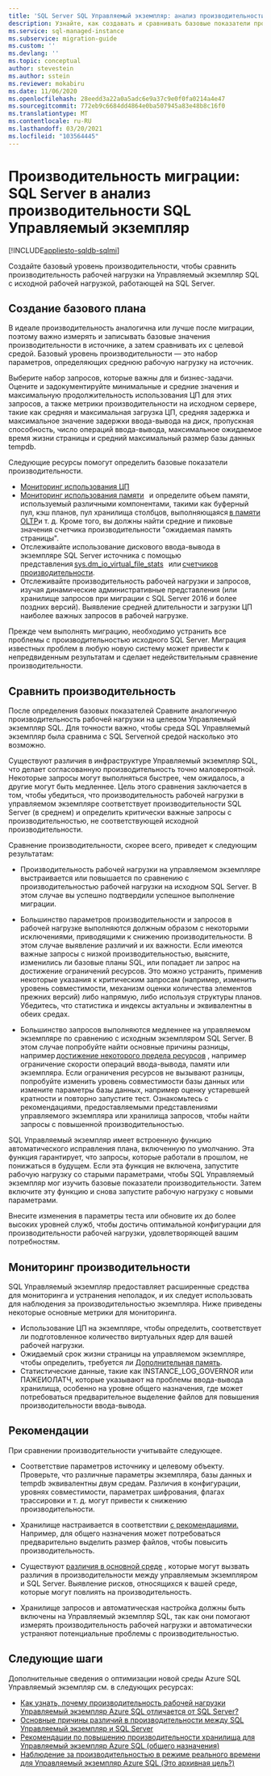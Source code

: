 ```yaml
---
title: 'SQL Server SQL Управляемый экземпляр: анализ производительности'
description: Узнайте, как создавать и сравнивать базовые показатели производительности при переносе баз данных SQL Server в Azure SQL Управляемый экземпляр.
ms.service: sql-managed-instance
ms.subservice: migration-guide
ms.custom: ''
ms.devlang: ''
ms.topic: conceptual
author: stevestein
ms.author: sstein
ms.reviewer: mokabiru
ms.date: 11/06/2020
ms.openlocfilehash: 28eedd3a22a0a5adc6e9a37c9e0f0fa0214a4e47
ms.sourcegitcommit: 772eb9c6684dd4864e0ba507945a83e48b8c16f0
ms.translationtype: MT
ms.contentlocale: ru-RU
ms.lasthandoff: 03/20/2021
ms.locfileid: "103564445"
---
```

# <a name="migration-performance-sql-server-to-sql-managed-instance-performance-analysis"></a>Производительность миграции: SQL Server в анализ производительности SQL Управляемый экземпляр
[!INCLUDE[appliesto-sqldb-sqlmi](../../includes/appliesto-sqlmi.md)]

Создайте базовый уровень производительности, чтобы сравнить производительность рабочей нагрузки на Управляемый экземпляр SQL с исходной рабочей нагрузкой, работающей на SQL Server. 

## <a name="create-a-baseline"></a>Создание базового плана

В идеале производительность аналогична или лучше после миграции, поэтому важно измерять и записывать базовые значения производительности в источнике, а затем сравнивать их с целевой средой. Базовый уровень производительности — это набор параметров, определяющих среднюю рабочую нагрузку на источник. 

Выберите набор запросов, которые важны для и бизнес-задачи. Оцените и задокументируйте минимальные и средние значения и максимальную продолжительность использования ЦП для этих запросов, а также метрики производительности на исходном сервере, такие как средняя и максимальная загрузка ЦП, средняя задержка и максимальное значение задержки ввода-вывода на диск, пропускная способность, число операций ввода-вывода, максимальное ожидаемое время жизни страницы и средний максимальный размер базы данных tempdb. 

Следующие ресурсы помогут определить базовые показатели производительности. 

   - [Мониторинг использования ЦП ](https://techcommunity.microsoft.com/t5/azure-sql-database/monitor-cpu-usage-on-sql-server-and-azure-sql/ba-p/680777#M131)
   - [Мониторинг использования памяти](/sql/relational-databases/performance-monitor/monitor-memory-usage)   и определите объем памяти, используемый различными компонентами, такими как буферный пул, кэш планов, пул хранилища столбцов, выполняющаяся [в памяти OLTP](/sql/relational-databases/in-memory-oltp/monitor-and-troubleshoot-memory-usage)и т. д. Кроме того, вы должны найти средние и пиковые значения счетчика производительности "ожидаемая память страницы". 
   - Отслеживайте использование дискового ввода-вывода в экземпляре SQL Server источника с помощью представления [sys.dm_io_virtual_file_stats](/sql/relational-databases/system-dynamic-management-views/sys-dm-io-virtual-file-stats-transact-sql)   или [счетчиков производительности](/sql/relational-databases/performance-monitor/monitor-disk-usage). 
   - Отслеживайте производительность рабочей нагрузки и запросов, изучая динамические административные представления (или хранилище запросов при миграции с SQL Server 2016 и более поздних версий). Выявление средней длительности и загрузки ЦП наиболее важных запросов в рабочей нагрузке. 

Прежде чем выполнять миграцию, необходимо устранить все проблемы с производительностью исходного SQL Server. Миграция известных проблем в любую новую систему может привести к непредвиденным результатам и сделает недействительным сравнение производительности. 


## <a name="compare-performance"></a>Сравнить производительность 

После определения базовых показателей Сравните аналогичную производительность рабочей нагрузки на целевом Управляемый экземпляр SQL. Для точности важно, чтобы среда SQL Управляемый экземпляр была сравнима с SQL Serverной средой насколько это возможно. 

Существуют различия в инфраструктуре Управляемый экземпляр SQL, что делает согласованную производительность точно маловероятной. Некоторые запросы могут выполняться быстрее, чем ожидалось, а другие могут быть медленнее. Цель этого сравнения заключается в том, чтобы убедиться, что производительность рабочей нагрузки в управляемом экземпляре соответствует производительности SQL Server (в среднем) и определить критически важные запросы с производительностью, не соответствующей исходной производительности. 

Сравнение производительности, скорее всего, приведет к следующим результатам: 

- Производительность рабочей нагрузки на управляемом экземпляре выстраивается или повышается по сравнению с производительностью рабочей нагрузки на исходном SQL Server. В этом случае вы успешно подтвердили успешное выполнение миграции. 

- Большинство параметров производительности и запросов в рабочей нагрузке выполняются должным образом с некоторыми исключениями, приводящими к снижению производительности. В этом случае выявление различий и их важности. Если имеются важные запросы с низкой производительностью, выясните, изменились ли базовые планы SQL, или попадает ли запрос на достижение ограничений ресурсов. Это можно устранить, применив некоторые указания к критическим запросам (например, изменить уровень совместимости, механизм оценки количества элементов прежних версий) либо напрямую, либо используя структуры планов. Убедитесь, что статистика и индексы актуальны и эквивалентны в обеих средах. 

- Большинство запросов выполняются медленнее на управляемом экземпляре по сравнению с исходным экземпляром SQL Server. В этом случае попробуйте найти основные причины разницы, например [достижение некоторого предела ресурсов](../../managed-instance/resource-limits.md#service-tier-characteristics) , например ограничение скорости операций ввода-вывода, памяти или экземпляра. Если ограничения ресурсов не вызывают разницы, попробуйте изменить уровень совместимости базы данных или измените параметры базы данных, например оценку устаревшей кратности и повторно запустите тест. Ознакомьтесь с рекомендациями, предоставляемыми представлениями управляемого экземпляра или хранилища запросов, чтобы найти запросы с повышенной производительностью. 

SQL Управляемый экземпляр имеет встроенную функцию автоматического исправления плана, включенную по умолчанию. Эта функция гарантирует, что запросы, которые работали в прошлом, не понижаться в будущем. Если эта функция не включена, запустите рабочую нагрузку со старыми параметрами, чтобы SQL Управляемый экземпляр мог изучить базовые показатели производительности. Затем включите эту функцию и снова запустите рабочую нагрузку с новыми параметрами. 

Внесите изменения в параметры теста или обновите их до более высоких уровней служб, чтобы достичь оптимальной конфигурации для производительности рабочей нагрузки, удовлетворяющей вашим потребностям. 

## <a name="monitor-performance"></a>Мониторинг производительности 

SQL Управляемый экземпляр предоставляет расширенные средства для мониторинга и устранения неполадок, и их следует использовать для наблюдения за производительностью экземпляра. Ниже приведены некоторые основные метрики для мониторинга. 

- Использование ЦП на экземпляре, чтобы определить, соответствует ли подготовленное количество виртуальных ядер для вашей рабочей нагрузки. 
- Ожидаемый срок жизни страницы на управляемом экземпляре, чтобы определить, требуется ли [Дополнительная память](https://techcommunity.microsoft.com/t5/azure-sql-database/do-you-need-more-memory-on-azure-sql-managed-instance/ba-p/563444).
-  Статистические данные, такие как INSTANCE_LOG_GOVERNOR или ПАЖЕИОЛАТЧ, которые указывают на проблемы ввода-вывода хранилища, особенно на уровне общего назначения, где может потребоваться предварительное выделение файлов для повышения производительности ввода-вывода. 


## <a name="considerations"></a>Рекомендации  

При сравнении производительности учитывайте следующее. 

- Соответствие параметров источнику и целевому объекту. Проверьте, что различные параметры экземпляра, базы данных и tempdb эквивалентны двум средам. Различия в конфигурации, уровнях совместимости, параметрах шифрования, флагах трассировки и т. д. могут привести к снижению производительности. 

- Хранилище настраивается в соответствии [с рекомендациями.](https://techcommunity.microsoft.com/t5/datacat/storage-performance-best-practices-and-considerations-for-azure/ba-p/305525) Например, для общего назначения может потребоваться предварительно выделить размер файлов, чтобы повысить производительность. 

- Существуют [различия в основной среде](https://azure.microsoft.com/blog/key-causes-of-performance-differences-between-sql-managed-instance-and-sql-server/) , которые могут вызвать различия в производительности между управляемым экземпляром и SQL Server. Выявление рисков, относящихся к вашей среде, которые могут повлиять на производительность. 

- Хранилище запросов и автоматическая настройка должны быть включены на Управляемый экземпляр SQL, так как они помогают измерять производительность рабочей нагрузки и автоматически устраняют потенциальные проблемы с производительностью. 



## <a name="next-steps"></a>Следующие шаги

Дополнительные сведения о оптимизации новой среды Azure SQL Управляемый экземпляр см. в следующих ресурсах: 

- [Как узнать, почему производительность рабочей нагрузки Управляемый экземпляр Azure SQL отличается от SQL Server?](https://medium.com/azure-sqldb-managed-instance/what-to-do-when-azure-sql-managed-instance-is-slower-than-sql-server-dd39942aaadd)
- [Основные причины различий в производительности между SQL Управляемый экземпляр и SQL Server](https://azure.microsoft.com/blog/key-causes-of-performance-differences-between-sql-managed-instance-and-sql-server/)
- [Рекомендации по повышению производительности хранилища для Управляемый экземпляр Azure SQL (общего назначения)](https://techcommunity.microsoft.com/t5/datacat/storage-performance-best-practices-and-considerations-for-azure/ba-p/305525)
- [Наблюдение за производительностью в режиме реального времени для Управляемый экземпляр Azure SQL (Это архивная цель?)](/archive/blogs/sqlcat/real-time-performance-monitoring-for-azure-sql-database-managed-instance)